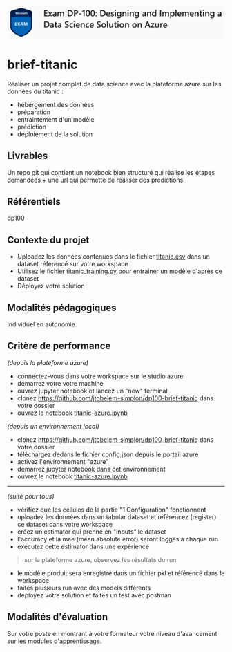 ![dp100 image](img/dp100.png)

# brief-titanic

Réaliser un projet complet de data science avec la plateforme azure sur les données du titanic :
- hébérgement des données
- préparation
- entraintement d'un modèle
- prédiction
- déploiement de la solution 

## Livrables

Un repo git qui contient un notebook bien structuré qui réalise les étapes demandées + une url qui permette de réaliser des prédictions.

## Référentiels

dp100

## Contexte du projet

- Uploadez les données contenues dans le fichier [titanic.csv](https://github.com/jtobelem-simplon/dp100-brief-titanic/blob/master/data/titanic.csv?raw=true) dans un dataset référencé sur votre workspace
- Utilisez le fichier [titanic_training.py](https://github.com/jtobelem-simplon/dp100-brief-titanic/blob/master/script/titanic_training.py?raw=true) pour entrainer un modèle d'après ce dataset
- Déployez votre solution 


## Modalités pédagogiques

Individuel en autonomie.

## Critère de performance

*(depuis la plateforme azure)*
- connectez-vous dans votre workspace sur le studio azure
- demarrez votre votre machine
- ouvrez jupyter notebook et lancez un "new" terminal
- clonez https://github.com/jtobelem-simplon/dp100-brief-titanic dans votre dossier
- ouvrez le notebook [titanic-azure.ipynb](https://github.com/jtobelem-simplon/dp100-brief-titanic/blob/master/titanic-azure.ipynb)

*(depuis un environnement local)*
- clonez https://github.com/jtobelem-simplon/dp100-brief-titanic dans votre dossier
- téléchargez dedans le fichier config.json depuis le portail azure
- activez l'environnement "azure"
- démarrez jupyter notebook dans cet environnement
- ouvrez le notebook [titanic-azure.ipynb](https://github.com/jtobelem-simplon/dp100-brief-titanic/blob/master/titanic-azure.ipynb)

---

*(suite pour tous)*
- vérifiez que les cellules de la partie "1 Configuration" fonctionnent
- uploadez les données dans un tabular dataset et référencez (register) ce dataset dans votre workspace
- créez un estimator qui prenne en "inputs" le dataset
- l'accuracy et la mae (mean absolute error) seront loggés à chaque run
- exécutez cette estimator dans une expérience

> sur la plateforme azure, observez les résultats du run

- le modèle produit sera enregistré dans un fichier pkl et référencé dans le workspace
- faites plusieurs run avec des models différents
- déployez votre solution et faites un test avec postman


## Modalités d'évaluation

Sur votre poste en montrant à votre formateur votre niveau d'avancement sur les modules d'apprentissage.
